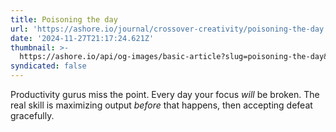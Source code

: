 ```yaml
---
title: Poisoning the day
url: 'https://ashore.io/journal/crossover-creativity/poisoning-the-day'
date: '2024-11-27T21:17:24.621Z'
thumbnail: >-
  https://ashore.io/api/og-images/basic-article?slug=poisoning-the-day&v=2wL3wsAvefN5zx7z0hfNxE
syndicated: false
---
```

Productivity gurus miss the point.  Every day your focus *will* be broken. The real skill is maximizing output *before* that happens, then accepting defeat gracefully.
